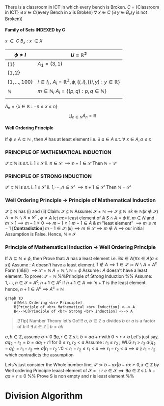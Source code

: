 There is a classroom in ICT in which every bench is Broken.
$C$ = {Classroom in ICT} $\exists$ $x \in C$(every Bench in $x$ is Broken) 
$\forall\ x \in C$ ($\exists\ y \in B_x$(y is not Broken)) 
#### Family of Sets INDEXED by C
$x\ \ \in \ \ C$
${B_x : x\ \in X}$

| $\phi \neq I$        | $U=\mathbb{R}^2$                                                             |
| -------------------- | ---------------------------------------------------------------------------- |
| $\{1\}$              | $A_1 = {(3,1)}$                                                              |
| $\{1,2\}$            |                                                                              |
| $\{1,\ldots , 100\}$ | $i \in I_i$ , $A_i = \mathbb{R^2},\phi, \{i,i\}, \{(i,y): y\in \mathbb{R}\}$ |
| $\mathbb{N}$         | $m\in\mathbb{N}_i$ $A_i = \{(p,q): p,q\in \mathbb{N}\}$                      |
|                      |                                                                              |
$A_n = \{x \in \mathbb{R}:-n \leq x \leq n\}$
$$
\bigcup_{n\in \mathbb{N}} A_n = \mathbb{R}
$$
#### Well Ordering Principle
If $\phi \neq A \subseteq \mathbb{N}$ , then
$A$ has at least element i.e. $\exists\ a \in A \text{ s.t.}\ \forall\ x \in A , a\leq x$ 

### PRINCIPLE OF MATHEMATICAL INDUCTION
$\mathcal{S} \subseteq \mathbb{N}$ is s.t.
i. $1 \in \mathcal{S}$
ii. $n \in \mathcal{S} \ \implies n+1 \in \mathcal{S}$
Then $\mathbb{N} = \mathcal{S}$

### PRINCIPLE OF STRONG INDUCTION
$\mathcal{S}' \subseteq \mathbb{N}$ is s.t.
i. $1 \in \mathcal{S}'$
ii. $1,\cdots,n \in \mathcal{S}' \ \implies n+1 \in \mathcal{S}'$
Then $\mathbb{N} = \mathcal{S}'$
### Well Ordering Principle $\to$ Principle of Mathematical Induction
$\mathcal{S }\subseteq \mathbb{N}$ has (i) and (ii)
Claim: $\mathcal{S }\subseteq \mathbb{N}$
Assume: $\mathcal{S }\neq \mathbb{N} \implies \mathcal{S }\nsubseteq \mathbb{N}$ 
$\exists k \in \mathbb{N} (k \notin \mathcal{S})$ 
$A := \mathbb{N}\smallsetminus S = S^c$ , $\phi \neq A$
let $m:=$ least element of $A$
$S\cap A = \phi$
if, $m\in \mathbb{}N$ and $m>1\implies m-1>0 \implies m-1\geq 1$ 
$m-1 \in A$ & $m$ "least element" $\implies m\leq m-1$ \[**Contradiction**] 
$m-1 \in \mathcal{S}; (ii) \implies m \in \mathcal{S} \implies m \notin A$
$\implies$ our initial Assumption is False.
Hence, $\mathbb{N}\equiv \mathcal{S}$  

### Principle of Mathematical Induction $\to$ Well Ordering Principle 
If $A \subseteq \mathbb{N} \neq \phi$, then 
Prove that: $A$ has a least element i.e. $\exists a \in A (\forall x \in A(a\leq x))$ 
Assume : $A$ doesn't have a least element.
$1 \notin A \implies 1 \in \mathcal{S}:=N\smallsetminus A=A^c$ 
Form (i)&(ii) $\implies \mathcal{S}=\mathbb{N}$
$A = \mathbb{N}\smallsetminus \mathbb{N} = \phi$
Assume : $A$ doesn't have a least element.
To prove: $\mathcal{S}=\mathbb{N}$
%%Principle of Strong Induction %%
Assume: $1,\cdots, n \in \mathcal{S} = A^c; n+1 \in A^c$
if $n+1 \in A \implies 'n+1'$ is the least element.
hence, $n+1 \in A^c \implies A^c= \mathbb{N}$


```mermaid
graph TD
    A[Well Ordering <br> Principle] 
    B[Principle of <br> Mathematical <br> Induction] <--> A 
    B<-->C[Principle of <br> Strong <br> Induction] <--> A 
```


> [!Tip] Number Theory let's Go!!!!
> $a,\ b \in \mathbb{Z}$ 
> $a$ divides $b$ or
> $a$ is a factor of $b$
> if $\exists\ k \in \mathbb{Z}\ |\ b=ak$

$a,b \in \mathbb{Z}$, assume $a>0$
$\exists q,r \in \mathbb{Z}$ s.t. $b=aq+r$ with $0\leq r<a$ 
Let's just say,
$aq_2 + r_2 = b = aq_1 + r1$ for $0 \leq r_1,r_2 <a$
Assume : $r_1 \leq r_2$ ; WLG $r_1>r_2$
$a (q_2-q_1) = r_1 -r_2 \implies a|r_1-r_2$ 
$\because 0<r_1-r_2 \leq r_1 <a \implies r_1-r_2<a \implies a \nmid r_1-r_2$ which contradicts the assumption

Lets\'s just consider the Whole number line,
$\mathcal{S}:= {b-ax| b-ax\geq 0, x\in \mathbb{Z}}$
by Well ordering Principle leaast element of $\mathcal{S}=:r$
$e\in \mathcal{S} \implies \exists q \in \mathbb{Z}$ s.t. $b-qa =r \geq0$
%% Prove S is non empty and r is least element %%

# Division Algorithm































